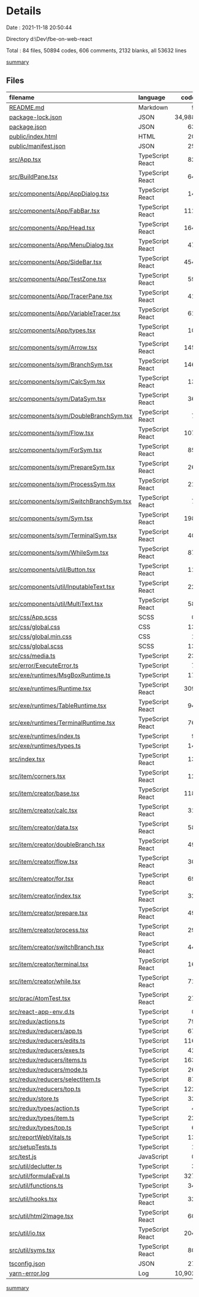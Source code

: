 # Details

Date : 2021-11-18 20:50:44

Directory d:\Dev\fbe-on-web-react

Total : 84 files,  50894 codes, 606 comments, 2132 blanks, all 53632 lines

[summary](results.md)

## Files
| filename | language | code | comment | blank | total |
| :--- | :--- | ---: | ---: | ---: | ---: |
| [README.md](/README.md) | Markdown | 9 | 0 | 10 | 19 |
| [package-lock.json](/package-lock.json) | JSON | 34,988 | 0 | 1 | 34,989 |
| [package.json](/package.json) | JSON | 63 | 0 | 1 | 64 |
| [public/index.html](/public/index.html) | HTML | 20 | 23 | 1 | 44 |
| [public/manifest.json](/public/manifest.json) | JSON | 25 | 0 | 1 | 26 |
| [src/App.tsx](/src/App.tsx) | TypeScript React | 82 | 11 | 21 | 114 |
| [src/BuildPane.tsx](/src/BuildPane.tsx) | TypeScript React | 64 | 11 | 11 | 86 |
| [src/components/App/AppDialog.tsx](/src/components/App/AppDialog.tsx) | TypeScript React | 14 | 5 | 3 | 22 |
| [src/components/App/FabBar.tsx](/src/components/App/FabBar.tsx) | TypeScript React | 111 | 7 | 11 | 129 |
| [src/components/App/Head.tsx](/src/components/App/Head.tsx) | TypeScript React | 164 | 12 | 7 | 183 |
| [src/components/App/MenuDialog.tsx](/src/components/App/MenuDialog.tsx) | TypeScript React | 47 | 0 | 4 | 51 |
| [src/components/App/SideBar.tsx](/src/components/App/SideBar.tsx) | TypeScript React | 454 | 121 | 23 | 598 |
| [src/components/App/TestZone.tsx](/src/components/App/TestZone.tsx) | TypeScript React | 59 | 4 | 4 | 67 |
| [src/components/App/TracerPane.tsx](/src/components/App/TracerPane.tsx) | TypeScript React | 41 | 1 | 5 | 47 |
| [src/components/App/VariableTracer.tsx](/src/components/App/VariableTracer.tsx) | TypeScript React | 61 | 2 | 6 | 69 |
| [src/components/App/types.tsx](/src/components/App/types.tsx) | TypeScript React | 10 | 2 | 4 | 16 |
| [src/components/sym/Arrow.tsx](/src/components/sym/Arrow.tsx) | TypeScript React | 145 | 8 | 11 | 164 |
| [src/components/sym/BranchSym.tsx](/src/components/sym/BranchSym.tsx) | TypeScript React | 146 | 6 | 8 | 160 |
| [src/components/sym/CalcSym.tsx](/src/components/sym/CalcSym.tsx) | TypeScript React | 13 | 0 | 2 | 15 |
| [src/components/sym/DataSym.tsx](/src/components/sym/DataSym.tsx) | TypeScript React | 36 | 0 | 6 | 42 |
| [src/components/sym/DoubleBranchSym.tsx](/src/components/sym/DoubleBranchSym.tsx) | TypeScript React | 7 | 0 | 2 | 9 |
| [src/components/sym/Flow.tsx](/src/components/sym/Flow.tsx) | TypeScript React | 107 | 6 | 8 | 121 |
| [src/components/sym/ForSym.tsx](/src/components/sym/ForSym.tsx) | TypeScript React | 85 | 5 | 5 | 95 |
| [src/components/sym/PrepareSym.tsx](/src/components/sym/PrepareSym.tsx) | TypeScript React | 26 | 0 | 6 | 32 |
| [src/components/sym/ProcessSym.tsx](/src/components/sym/ProcessSym.tsx) | TypeScript React | 21 | 0 | 7 | 28 |
| [src/components/sym/SwitchBranchSym.tsx](/src/components/sym/SwitchBranchSym.tsx) | TypeScript React | 7 | 0 | 3 | 10 |
| [src/components/sym/Sym.tsx](/src/components/sym/Sym.tsx) | TypeScript React | 198 | 15 | 22 | 235 |
| [src/components/sym/TerminalSym.tsx](/src/components/sym/TerminalSym.tsx) | TypeScript React | 40 | 2 | 3 | 45 |
| [src/components/sym/WhileSym.tsx](/src/components/sym/WhileSym.tsx) | TypeScript React | 87 | 9 | 5 | 101 |
| [src/components/util/Button.tsx](/src/components/util/Button.tsx) | TypeScript React | 11 | 0 | 6 | 17 |
| [src/components/util/InputableText.tsx](/src/components/util/InputableText.tsx) | TypeScript React | 22 | 2 | 4 | 28 |
| [src/components/util/MultiText.tsx](/src/components/util/MultiText.tsx) | TypeScript React | 58 | 14 | 5 | 77 |
| [src/css/App.scss](/src/css/App.scss) | SCSS | 0 | 0 | 6 | 6 |
| [src/css/global.css](/src/css/global.css) | CSS | 13 | 1 | 2 | 16 |
| [src/css/global.min.css](/src/css/global.min.css) | CSS | 1 | 1 | 0 | 2 |
| [src/css/global.scss](/src/css/global.scss) | SCSS | 13 | 0 | 3 | 16 |
| [src/css/media.ts](/src/css/media.ts) | TypeScript | 23 | 26 | 9 | 58 |
| [src/error/ExecuteError.ts](/src/error/ExecuteError.ts) | TypeScript | 7 | 0 | 3 | 10 |
| [src/exe/runtimes/MsgBoxRuntime.ts](/src/exe/runtimes/MsgBoxRuntime.ts) | TypeScript | 17 | 0 | 2 | 19 |
| [src/exe/runtimes/Runtime.tsx](/src/exe/runtimes/Runtime.tsx) | TypeScript React | 309 | 24 | 14 | 347 |
| [src/exe/runtimes/TableRuntime.tsx](/src/exe/runtimes/TableRuntime.tsx) | TypeScript React | 94 | 0 | 7 | 101 |
| [src/exe/runtimes/TerminalRuntime.tsx](/src/exe/runtimes/TerminalRuntime.tsx) | TypeScript React | 76 | 3 | 4 | 83 |
| [src/exe/runtimes/index.ts](/src/exe/runtimes/index.ts) | TypeScript | 9 | 0 | 4 | 13 |
| [src/exe/runtimes/types.ts](/src/exe/runtimes/types.ts) | TypeScript | 14 | 1 | 3 | 18 |
| [src/index.tsx](/src/index.tsx) | TypeScript React | 13 | 10 | 9 | 32 |
| [src/item/corners.tsx](/src/item/corners.tsx) | TypeScript React | 12 | 0 | 2 | 14 |
| [src/item/creator/base.tsx](/src/item/creator/base.tsx) | TypeScript React | 118 | 11 | 6 | 135 |
| [src/item/creator/calc.tsx](/src/item/creator/calc.tsx) | TypeScript React | 31 | 2 | 3 | 36 |
| [src/item/creator/data.tsx](/src/item/creator/data.tsx) | TypeScript React | 58 | 5 | 6 | 69 |
| [src/item/creator/doubleBranch.tsx](/src/item/creator/doubleBranch.tsx) | TypeScript React | 49 | 4 | 4 | 57 |
| [src/item/creator/flow.tsx](/src/item/creator/flow.tsx) | TypeScript React | 30 | 1 | 3 | 34 |
| [src/item/creator/for.tsx](/src/item/creator/for.tsx) | TypeScript React | 69 | 10 | 10 | 89 |
| [src/item/creator/index.tsx](/src/item/creator/index.tsx) | TypeScript React | 32 | 1 | 9 | 42 |
| [src/item/creator/prepare.tsx](/src/item/creator/prepare.tsx) | TypeScript React | 49 | 6 | 6 | 61 |
| [src/item/creator/process.tsx](/src/item/creator/process.tsx) | TypeScript React | 29 | 2 | 6 | 37 |
| [src/item/creator/switchBranch.tsx](/src/item/creator/switchBranch.tsx) | TypeScript React | 44 | 58 | 8 | 110 |
| [src/item/creator/terminal.tsx](/src/item/creator/terminal.tsx) | TypeScript React | 16 | 3 | 4 | 23 |
| [src/item/creator/while.tsx](/src/item/creator/while.tsx) | TypeScript React | 71 | 9 | 6 | 86 |
| [src/prac/AtomTest.tsx](/src/prac/AtomTest.tsx) | TypeScript React | 27 | 0 | 11 | 38 |
| [src/react-app-env.d.ts](/src/react-app-env.d.ts) | TypeScript | 0 | 1 | 1 | 2 |
| [src/redux/actions.ts](/src/redux/actions.ts) | TypeScript | 79 | 1 | 7 | 87 |
| [src/redux/reducers/app.ts](/src/redux/reducers/app.ts) | TypeScript | 67 | 14 | 7 | 88 |
| [src/redux/reducers/edits.ts](/src/redux/reducers/edits.ts) | TypeScript | 116 | 2 | 6 | 124 |
| [src/redux/reducers/exes.ts](/src/redux/reducers/exes.ts) | TypeScript | 42 | 2 | 4 | 48 |
| [src/redux/reducers/items.ts](/src/redux/reducers/items.ts) | TypeScript | 163 | 8 | 11 | 182 |
| [src/redux/reducers/mode.ts](/src/redux/reducers/mode.ts) | TypeScript | 26 | 2 | 5 | 33 |
| [src/redux/reducers/selectItem.ts](/src/redux/reducers/selectItem.ts) | TypeScript | 87 | 10 | 13 | 110 |
| [src/redux/reducers/top.ts](/src/redux/reducers/top.ts) | TypeScript | 122 | 4 | 5 | 131 |
| [src/redux/store.ts](/src/redux/store.ts) | TypeScript | 32 | 1 | 6 | 39 |
| [src/redux/types/action.ts](/src/redux/types/action.ts) | TypeScript | 4 | 0 | 2 | 6 |
| [src/redux/types/item.ts](/src/redux/types/item.ts) | TypeScript | 22 | 0 | 5 | 27 |
| [src/redux/types/top.ts](/src/redux/types/top.ts) | TypeScript | 6 | 0 | 3 | 9 |
| [src/reportWebVitals.ts](/src/reportWebVitals.ts) | TypeScript | 13 | 0 | 3 | 16 |
| [src/setupTests.ts](/src/setupTests.ts) | TypeScript | 1 | 4 | 1 | 6 |
| [src/test.js](/src/test.js) | JavaScript | 0 | 0 | 1 | 1 |
| [src/util/declutter.ts](/src/util/declutter.ts) | TypeScript | 3 | 0 | 3 | 6 |
| [src/util/formulaEval.ts](/src/util/formulaEval.ts) | TypeScript | 327 | 56 | 5 | 388 |
| [src/util/functions.ts](/src/util/functions.ts) | TypeScript | 34 | 1 | 15 | 50 |
| [src/util/hooks.tsx](/src/util/hooks.tsx) | TypeScript React | 32 | 14 | 9 | 55 |
| [src/util/html2Image.tsx](/src/util/html2Image.tsx) | TypeScript React | 60 | 0 | 11 | 71 |
| [src/util/io.tsx](/src/util/io.tsx) | TypeScript React | 204 | 34 | 12 | 250 |
| [src/util/syms.tsx](/src/util/syms.tsx) | TypeScript React | 80 | 5 | 12 | 97 |
| [tsconfig.json](/tsconfig.json) | JSON | 27 | 3 | 4 | 34 |
| [yarn-error.log](/yarn-error.log) | Log | 10,902 | 0 | 1,615 | 12,517 |

[summary](results.md)